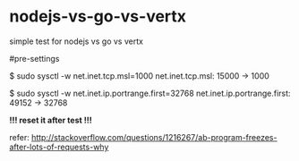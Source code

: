 nodejs-vs-go-vs-vertx
=====================

simple test for nodejs vs go vs vertx


#pre-settings

$ sudo sysctl -w net.inet.tcp.msl=1000
net.inet.tcp.msl: 15000 -> 1000

$ sudo sysctl -w net.inet.ip.portrange.first=32768
net.inet.ip.portrange.first: 49152 -> 32768

**!!! reset it after test !!!**

refer: http://stackoverflow.com/questions/1216267/ab-program-freezes-after-lots-of-requests-why

